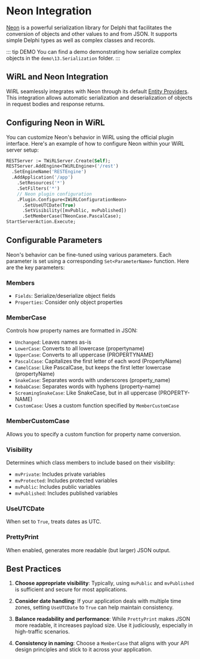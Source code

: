 # Neon Integration

[Neon](https://github.com/paolo-rossi/delphi-neon) is a powerful serialization library for Delphi that facilitates the conversion of objects and other values to and from JSON. It supports simple Delphi types as well as complex classes and records.

::: tip DEMO
You can find a demo demonstrating how serialize complex objects in the `demo\13.Serialization` folder.
:::

## WiRL and Neon Integration

WiRL seamlessly integrates with Neon through its default [Entity Providers](entity-providers). This integration allows automatic serialization and deserialization of objects in request bodies and response returns.

## Configuring Neon in WiRL

You can customize Neon's behavior in WiRL using the official plugin interface. Here's an example of how to configure Neon within your WiRL server setup:

```pascal
RESTServer := TWiRLServer.Create(Self);
RESTServer.AddEngine<TWiRLEngine>('/rest')
  .SetEngineName('RESTEngine')
  .AddApplication('/app')
    .SetResources('*')
    .SetFilters('*')
    // Neon plugin configuration
    .Plugin.Configure<IWiRLConfigurationNeon>
      .SetUseUTCDate(True)
      .SetVisibility([mvPublic, mvPublished])
      .SetMemberCase(TNeonCase.PascalCase);
StartServerAction.Execute;
```

## Configurable Parameters

Neon's behavior can be fine-tuned using various parameters. Each parameter is set using a corresponding `Set<ParameterName>` function. Here are the key parameters:

### Members
- `Fields`: Serialize/deserialize object fields
- `Properties`: Consider only object properties

### MemberCase
Controls how property names are formatted in JSON:
- `Unchanged`: Leaves names as-is
- `LowerCase`: Converts to all lowercase (propertyname)
- `UpperCase`: Converts to all uppercase (PROPERTYNAME)
- `PascalCase`: Capitalizes the first letter of each word (PropertyName)
- `CamelCase`: Like PascalCase, but keeps the first letter lowercase (propertyName)
- `SnakeCase`: Separates words with underscores (property_name)
- `KebabCase`: Separates words with hyphens (property-name)
- `ScreamingSnakeCase`: Like SnakeCase, but in all uppercase (PROPERTY-NAME)
- `CustomCase`: Uses a custom function specified by `MemberCustomCase`

### MemberCustomCase
Allows you to specify a custom function for property name conversion.

### Visibility
Determines which class members to include based on their visibility:
- `mvPrivate`: Includes private variables
- `mvProtected`: Includes protected variables
- `mvPublic`: Includes public variables
- `mvPublished`: Includes published variables

### UseUTCDate
When set to `True`, treats dates as UTC.

### PrettyPrint
When enabled, generates more readable (but larger) JSON output.

## Best Practices

1. **Choose appropriate visibility**: Typically, using `mvPublic` and `mvPublished` is sufficient and secure for most applications.

2. **Consider date handling**: If your application deals with multiple time zones, setting `UseUTCDate` to `True` can help maintain consistency.

3. **Balance readability and performance**: While `PrettyPrint` makes JSON more readable, it increases payload size. Use it judiciously, especially in high-traffic scenarios.

4. **Consistency in naming**: Choose a `MemberCase` that aligns with your API design principles and stick to it across your application.
